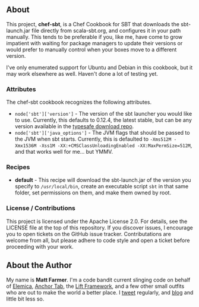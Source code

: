 ## About

This project, **chef-sbt**, is a Chef Cookbook for SBT that downloads the sbt-launch.jar file directly from scala-sbt.org, and
configures it in your path manually. This tends to be preferable if you, like me, have come to
grow impatient with waiting for package managers to update their versions or would prefer to
manually control when your boxes move to a different version.

I've only enumerated support for Ubuntu and Debian in this cookbook, but it may work elsewhere
as well. Haven't done a lot of testing yet.

### Attributes

The chef-sbt cookbook recognizes the following attributes.

* `node['sbt']['version']` - The version of the sbt launcher you would like to use. Currently, this defaults to 0.12.4, the latest stable, but can be any version available in the [typesafe download repo](http://repo.typesafe.com/typesafe/ivy-releases/org.scala-sbt/sbt-launch/).
* `node['sbt']['java_options']` - The JVM flags that should be passed to the JVM when sbt starts. Currently, this is defaulted to `-Xms512M -Xmx1536M -Xss1M -XX:+CMSClassUnloadingEnabled -XX:MaxPermSize=512M`, and that works well for me... but YMMV.

### Recipes

* **default** - This recipe will download the sbt-launch.jar of the version you specify to `/usr/local/bin`, create an executable script `sbt` in that same folder, set permissions on them, and make them owned by root.

### License / Contributions

This project is licensed under the Apache License 2.0. For details, see the LICENSE file at the top of this repository.
If you discover issues, I encourage you to open tickets on the GitHub issue tracker. Contributations are welcome from
all, but please adhere to code style and open a ticket before proceeding with your work.

## About the Author

My name is **Matt Farmer**. I'm a code bandit current slinging code on behalf of [Elemica](http://elemica.com), [Anchor Tab](http://anchortab.com), the [Lift Framework](http://liftweb.net), and a few other small outfits who are out to make the world a better place. I [tweet](http://twitter.com/farmdawgnation) regularly, and [blog](http://farmdawgnation.com) and little bit less so.
